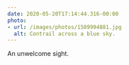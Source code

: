 ```yaml
---
date: 2020-05-20T17:14:44.316-00:00
photo:
- url: /images/photos/1589994881.jpg
  alt: Contrail across a blue sky.
---
```

An unwelcome sight.
